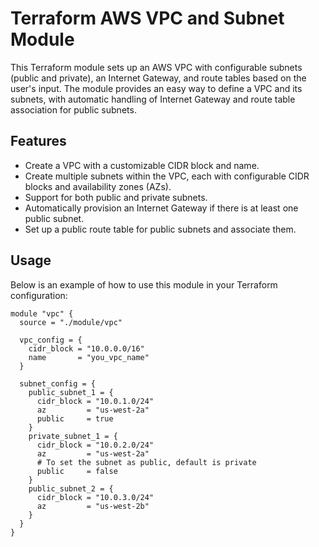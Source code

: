 # Terraform AWS VPC and Subnet Module

This Terraform module sets up an AWS VPC with configurable subnets (public and private), an Internet Gateway, and route tables based on the user's input. The module provides an easy way to define a VPC and its subnets, with automatic handling of Internet Gateway and route table association for public subnets.

## Features

- Create a VPC with a customizable CIDR block and name.
- Create multiple subnets within the VPC, each with configurable CIDR blocks and availability zones (AZs).
- Support for both public and private subnets.
- Automatically provision an Internet Gateway if there is at least one public subnet.
- Set up a public route table for public subnets and associate them.

## Usage

Below is an example of how to use this module in your Terraform configuration:

```hcl
module "vpc" {
  source = "./module/vpc"

  vpc_config = {
    cidr_block = "10.0.0.0/16"
    name       = "you_vpc_name"
  }

  subnet_config = {
    public_subnet_1 = {
      cidr_block = "10.0.1.0/24"
      az         = "us-west-2a"
      public     = true
    }
    private_subnet_1 = {
      cidr_block = "10.0.2.0/24"
      az         = "us-west-2a"
      # To set the subnet as public, default is private
      public     = false
    }
    public_subnet_2 = {
      cidr_block = "10.0.3.0/24"
      az         = "us-west-2b"
    }
  }
}
```
